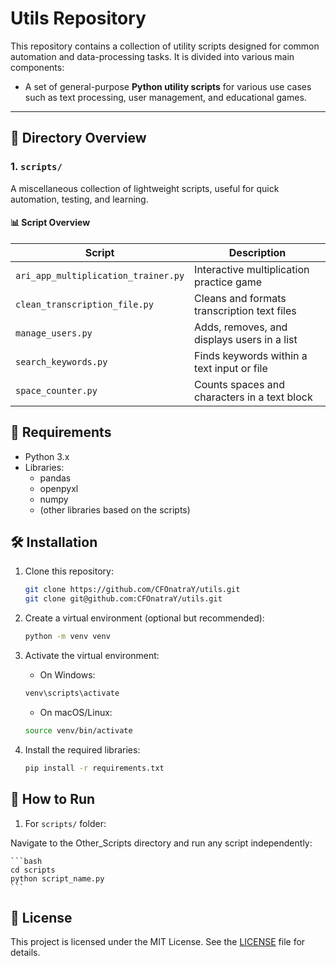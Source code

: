 # Utils Repository

This repository contains a collection of utility scripts designed for common automation and data-processing tasks. It is divided into various main components:

- A set of general-purpose **Python utility scripts** for various use cases such as text processing, user management, and educational games.

---

## 📁 Directory Overview

### 1. `scripts/`
A miscellaneous collection of lightweight scripts, useful for quick automation, testing, and learning.

#### 📊 Script Overview

| Script                             | Description                                         |
|------------------------------------|-----------------------------------------------------|
| `ari_app_multiplication_trainer.py`| Interactive multiplication practice game            |
| `clean_transcription_file.py`      | Cleans and formats transcription text files         |
| `manage_users.py`                  | Adds, removes, and displays users in a list         |
| `search_keywords.py`               | Finds keywords within a text input or file          |
| `space_counter.py`                 | Counts spaces and characters in a text block        |

## 📄 Requirements

- Python 3.x
- Libraries:
  - pandas
  - openpyxl
  - numpy
  - (other libraries based on the scripts)

## 🛠️ Installation

1. Clone this repository:
	```bash
	git clone https://github.com/CFOnatraY/utils.git
	git clone git@github.com:CFOnatraY/utils.git
	```

2. Create a virtual environment (optional but recommended):
	```bash
	python -m venv venv
	```

3. Activate the virtual environment:
	- On Windows:
	```bash
	venv\scripts\activate
	```
	- On macOS/Linux:
	```bash
	source venv/bin/activate
	```

4. Install the required libraries:
	 ```bash
	pip install -r requirements.txt
	```

## 🚀 How to Run

1. For `scripts/` folder:

Navigate to the Other_Scripts directory and run any script independently:

	```bash
	cd scripts
	python script_name.py
	```


## 📄 License

This project is licensed under the MIT License. See the [LICENSE](LICENSE) file for details.